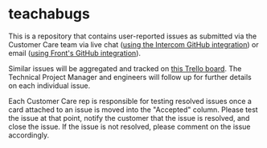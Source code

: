 # teachabugs

This is a repository that contains user-reported issues as submitted via the Customer Care team via live chat ([using the Intercom GitHub integration](https://www.intercom.com/)) or email ([using Front's GitHub integration](https://frontapp.com/integrations/github)).

Similar issues will be aggregated and tracked on [this Trello board](https://trello.com/b/I6mHxbGC/teachabugs). The Technical Project Manager and engineers will follow up for further details on each individual issue.

Each Customer Care rep is responsible for testing resolved issues once a card attached to an issue is moved into the "Accepted" column. Please test the issue at that point, notify the customer that the issue is resolved, and close the issue. If the issue is not resolved, please comment on the issue accordingly.
